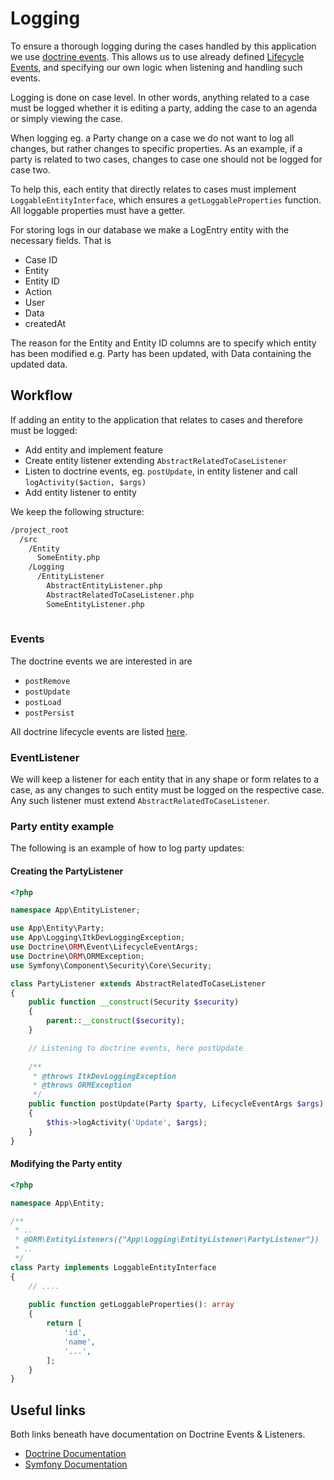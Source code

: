 # Logging

To ensure a thorough logging during the cases
handled by this application we use
[doctrine events](https://www.doctrine-project.org/projects/doctrine-orm/en/2.8/reference/events.html).
This allows us to use already defined
[Lifecycle Events](https://www.doctrine-project.org/projects/doctrine-orm/en/2.8/reference/events.html#lifecycle-events),
and specifying our own logic when listening and handling such events.

Logging is done on case level.
In other words, anything related to a case must be logged
whether it is editing a party,
adding the case to an agenda or simply viewing the case.

When logging eg. a Party change on a case we do not want
to log all changes, but rather changes to specific properties.
As an example, if a party is related to two cases, changes to
case one should not be logged for case two.

To help this, each entity that directly relates to cases must implement
`LoggableEntityInterface`, which ensures a `getLoggableProperties`
function. All loggable properties must have a getter.

For storing logs in our database we make a LogEntry entity
with the necessary fields. That is

* Case ID
* Entity
* Entity ID
* Action
* User
* Data
* createdAt

The reason for the Entity and Entity ID columns are
to specify which entity has been modified e.g.
Party has been updated, with Data containing the updated data.

## Workflow

If adding an entity to the application that relates to cases
and therefore must be logged:

* Add entity and implement feature
* Create entity listener extending `AbstractRelatedToCaseListener`
* Listen to doctrine events, eg. `postUpdate`, in entity listener
  and call `logActivity($action, $args)`
* Add entity listener to entity

We keep the following structure:

```sh
/project_root
  /src
    /Entity
      SomeEntity.php
    /Logging
      /EntityListener
        AbstractEntityListener.php
        AbstractRelatedToCaseListener.php
        SomeEntityListener.php
      
```

### Events

The doctrine events we are interested in are

* `postRemove`
* `postUpdate`
* `postLoad`
* `postPersist`

All doctrine lifecycle events are listed
[here](https://www.doctrine-project.org/projects/doctrine-orm/en/2.8/reference/events.html#lifecycle-events).

### EventListener

We will keep a listener for each entity that in any shape or form
relates to a case, as any changes to such entity must be logged
on the respective case. Any such listener must extend
`AbstractRelatedToCaseListener`.

### Party entity example

The following is an example of how to log party updates:

#### Creating the PartyListener

```php
<?php

namespace App\EntityListener;

use App\Entity\Party;
use App\Logging\ItkDevLoggingException;
use Doctrine\ORM\Event\LifecycleEventArgs;
use Doctrine\ORM\ORMException;
use Symfony\Component\Security\Core\Security;

class PartyListener extends AbstractRelatedToCaseListener
{
    public function __construct(Security $security)
    {
        parent::__construct($security);
    }

    // Listening to doctrine events, here postUpdate
    
    /**
     * @throws ItkDevLoggingException
     * @throws ORMException
     */
    public function postUpdate(Party $party, LifecycleEventArgs $args)
    {
        $this->logActivity('Update', $args);
    }
}
```

#### Modifying the Party entity

```php
<?php

namespace App\Entity;

/**
 * ..
 * @ORM\EntityListeners({"App\Logging\EntityListener\PartyListener"})
 * ..
 */
class Party implements LoggableEntityInterface
{
    // ....
    
    public function getLoggableProperties(): array
    {
        return [
            'id',
            'name',
            '...',
        ];
    }
}
```

## Useful links

Both links beneath have documentation on
Doctrine Events &  Listeners.

* [Doctrine Documentation](https://www.doctrine-project.org/projects/doctrine-orm/en/2.8/reference/events.html)
* [Symfony Documentation](https://symfony.com/doc/current/doctrine/events.html)
